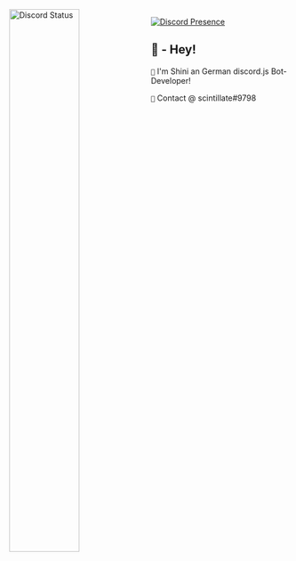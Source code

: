 <a href="https://discord.com/users/341160761470615563" target="_blank">
    <img width="50%" align="left" alt="Discord Status" src="[https://lanyard.cnrad.dev/api/341160761470615563?bg=1f1f1f&borderRadius=10px](https://lanyard-profile-readme.vercel.app/api/341160761470615563?animated=false&hideDiscrim=true&idleMessage=Hey)">
</a>

[![Discord Presence](https://lanyard.cnrad.dev/api/341160761470615563)](https://discord.com/users/341160761470615563)


## 🔰 - Hey!
`🔸` I'm Shini an German discord.js Bot-Developer!

`🔸` Contact @ scintillate#9798
